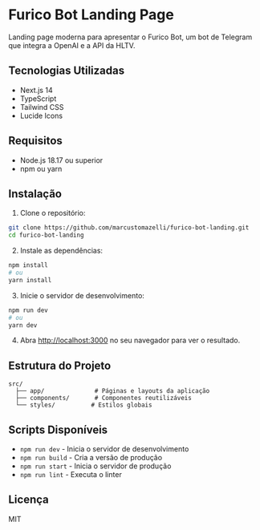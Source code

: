 # Furico Bot Landing Page

Landing page moderna para apresentar o Furico Bot, um bot de Telegram que integra a OpenAI e a API da HLTV.

## Tecnologias Utilizadas

- Next.js 14
- TypeScript
- Tailwind CSS
- Lucide Icons

## Requisitos

- Node.js 18.17 ou superior
- npm ou yarn

## Instalação

1. Clone o repositório:
```bash
git clone https://github.com/marcustomazelli/furico-bot-landing.git
cd furico-bot-landing
```

2. Instale as dependências:
```bash
npm install
# ou
yarn install
```

3. Inicie o servidor de desenvolvimento:
```bash
npm run dev
# ou
yarn dev
```

4. Abra [http://localhost:3000](http://localhost:3000) no seu navegador para ver o resultado.

## Estrutura do Projeto

```
src/
  ├── app/              # Páginas e layouts da aplicação
  ├── components/       # Componentes reutilizáveis
  └── styles/          # Estilos globais
```

## Scripts Disponíveis

- `npm run dev` - Inicia o servidor de desenvolvimento
- `npm run build` - Cria a versão de produção
- `npm run start` - Inicia o servidor de produção
- `npm run lint` - Executa o linter

## Licença

MIT 